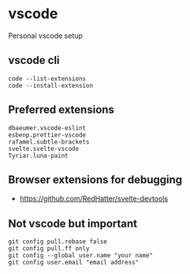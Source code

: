 # vscode

Personal vscode setup

## vscode cli

```
code --list-extensions
code --install-extension
```

## Preferred extensions

```
dbaeumer.vscode-eslint
esbenp.prettier-vscode
rafamel.subtle-brackets
svelte.svelte-vscode
Tyriar.luna-paint
```

## Browser extensions for debugging
* https://github.com/RedHatter/svelte-devtools

## Not vscode but important
```
git config pull.rebase false
git config pull.ff only
git config --global user.name "your name"
git config user.email "email address"
```
